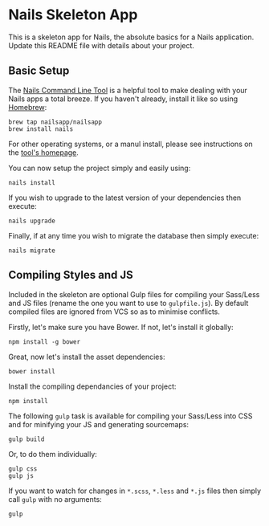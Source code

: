# Nails Skeleton App
This is a skeleton app for Nails, the absolute basics for a Nails application. Update this README file with details about your project.


## Basic Setup
The [Nails Command Line Tool](https://github.com/nailsapp/command-line-tool) is a helpful tool to make dealing with your Nails apps a total breeze. If you haven't already, install it like so using [Homebrew](http://brew.sh):

    brew tap nailsapp/nailsapp
    brew install nails

For other operating systems, or a manul install, please see instructions on the [tool's homepage](https://github.com/nailsapp/command-line-tool).

You can now setup the project simply and easily using:

    nails install

If you wish to upgrade to the latest version of your dependencies then execute:

    nails upgrade

Finally, if at any time you wish to migrate the database then simply execute:

    nails migrate


## Compiling Styles and JS
Included in the skeleton are optional Gulp files for compiling your Sass/Less and JS files (rename the one you want to use to `gulpfile.js`). By default compiled files are ignored from VCS so as to minimise conflicts.

Firstly, let's make sure you have Bower. If not, let's install it globally:

    npm install -g bower

Great, now let's install the asset dependencies:

    bower install

Install the compiling dependancies of your project:

    npm install

The following `gulp` task is available for compiling your Sass/Less into CSS and for minifying your JS and generating sourcemaps:

    gulp build

Or, to do them individually:

	gulp css
	gulp js

If you want to watch for changes in `*.scss`, `*.less` and `*.js` files then simply call `gulp` with no arguments:

    gulp
